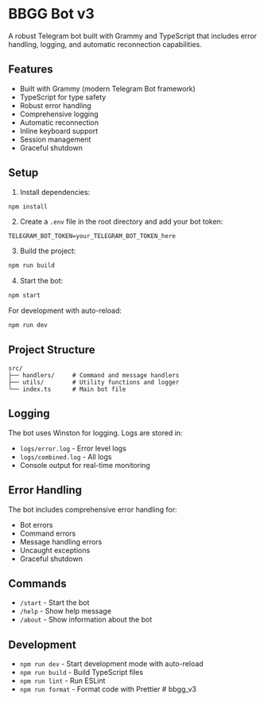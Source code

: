 # BBGG Bot v3

A robust Telegram bot built with Grammy and TypeScript that includes error handling, logging, and automatic reconnection capabilities.

## Features

- Built with Grammy (modern Telegram Bot framework)
- TypeScript for type safety
- Robust error handling
- Comprehensive logging
- Automatic reconnection
- Inline keyboard support
- Session management
- Graceful shutdown

## Setup

1. Install dependencies:
```bash
npm install
```

2. Create a `.env` file in the root directory and add your bot token:
```
TELEGRAM_BOT_TOKEN=your_TELEGRAM_BOT_TOKEN_here
```

3. Build the project:
```bash
npm run build
```

4. Start the bot:
```bash
npm start
```

For development with auto-reload:
```bash
npm run dev
```

## Project Structure

```
src/
├── handlers/     # Command and message handlers
├── utils/        # Utility functions and logger
└── index.ts      # Main bot file
```

## Logging

The bot uses Winston for logging. Logs are stored in:
- `logs/error.log` - Error level logs
- `logs/combined.log` - All logs
- Console output for real-time monitoring

## Error Handling

The bot includes comprehensive error handling for:
- Bot errors
- Command errors
- Message handling errors
- Uncaught exceptions
- Graceful shutdown

## Commands

- `/start` - Start the bot
- `/help` - Show help message
- `/about` - Show information about the bot

## Development

- `npm run dev` - Start development mode with auto-reload
- `npm run build` - Build TypeScript files
- `npm run lint` - Run ESLint
- `npm run format` - Format code with Prettier # bbgg_v3
